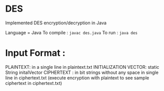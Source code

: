 # DES
Implemented DES encryption/decryption in Java

Language = Java
To compile : `javac des.java`
To run : `java des`

# Input Format :
PLAINTEXT: in a single line in plaintext.txt
INITIALIZATION VECTOR: static String initalVector
CIPHERTEXT : in bit strings without any space in single line in ciphertext.txt (execute encryption with plaintext to see sample ciphertext in ciphertext.txt)
